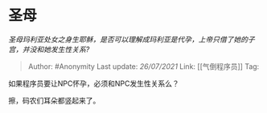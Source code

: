 # 圣母
*圣母玛利亚处女之身生耶稣，是否可以理解成玛利亚是代孕，上帝只借了她的子宫，并没和她发生性关系?*

> Author: #Anonymity
> Last update: *26/07/2021*
> Link: [[气倒程序员]]
> Tag:

如果程序员要让NPC怀孕，必须和NPC发生性关系么？

擦，码农们耳朵都竖起来了。

